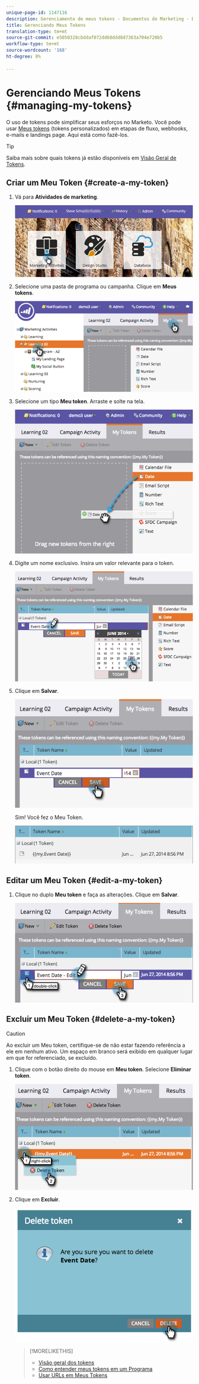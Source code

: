 ```yaml
---
unique-page-id: 1147116
description: Gerenciamento de meus tokens - Documentos do Marketing - Documentação do produto
title: Gerenciando Meus Tokens
translation-type: tm+mt
source-git-commit: e5050328cbddaf072dd60ddd8d7363a704e720b5
workflow-type: tm+mt
source-wordcount: '168'
ht-degree: 0%

---
```



# Gerenciando Meus Tokens {#managing-my-tokens}

O uso de tokens pode simplificar seus esforços no Marketo. Você pode usar [Meus tokens](/help/marketo/product-docs/core-marketo-concepts/programs/tokens/understanding-my-tokens-in-a-program.md) (tokens personalizados) em etapas de fluxo, webhooks, e-mails e landings page. Aqui está como fazê-los.

>[!TIP]
>
>Saiba mais sobre quais tokens já estão disponíveis em [Visão Geral de Tokens](/help/marketo/product-docs/demand-generation/landing-pages/personalizing-landing-pages/tokens-overview.md).

## Criar um Meu Token {#create-a-my-token}

1. Vá para **Atividades de marketing**.

   ![](assets/login-marketing-activities.png)

1. Selecione uma pasta de programa ou campanha. Clique em **Meus tokens**.

   ![](assets/image2014-9-18-12-3a4-3a27.png)

1. Selecione um tipo **Meu token**. Arraste e solte na tela.

   ![](assets/image2014-9-18-12-3a4-3a39.png)

1. Digite um nome exclusivo. Insira um valor relevante para o token.

   ![](assets/image2014-9-18-12-3a4-3a53.png)

1. Clique em **Salvar**.

   ![](assets/image2014-9-18-12-3a5-3a5.png)

   Sim! Você fez o Meu Token.

   ![](assets/image2014-9-18-12-3a5-3a15.png)

## Editar um Meu Token {#edit-a-my-token}

1. Clique no duplo **Meu token** e faça as alterações. Clique em **Salvar**.

   ![](assets/image2014-9-18-12-3a5-3a45.png)

## Excluir um Meu Token {#delete-a-my-token}

>[!CAUTION]
>
>Ao excluir um Meu token, certifique-se de não estar fazendo referência a ele em nenhum ativo. Um espaço em branco será exibido em qualquer lugar em que for referenciado, se excluído.

1. Clique com o botão direito do mouse em **Meu token**. Selecione **Eliminar token**.

   ![](assets/image2014-9-18-12-3a7-3a24.png)

1. Clique em **Excluir**.

   ![](assets/image2014-9-18-12-3a7-3a31.png)

   >[!MORELIKETHIS]
   >
   >* [Visão geral dos tokens](/help/marketo/product-docs/demand-generation/landing-pages/personalizing-landing-pages/tokens-overview.md)
   >* [Como entender meus tokens em um Programa](/help/marketo/product-docs/core-marketo-concepts/programs/tokens/understanding-my-tokens-in-a-program.md)
   >* [Usar URLs em Meus Tokens](/help/marketo/product-docs/email-marketing/general/using-tokens/using-urls-in-my-tokens.md)

